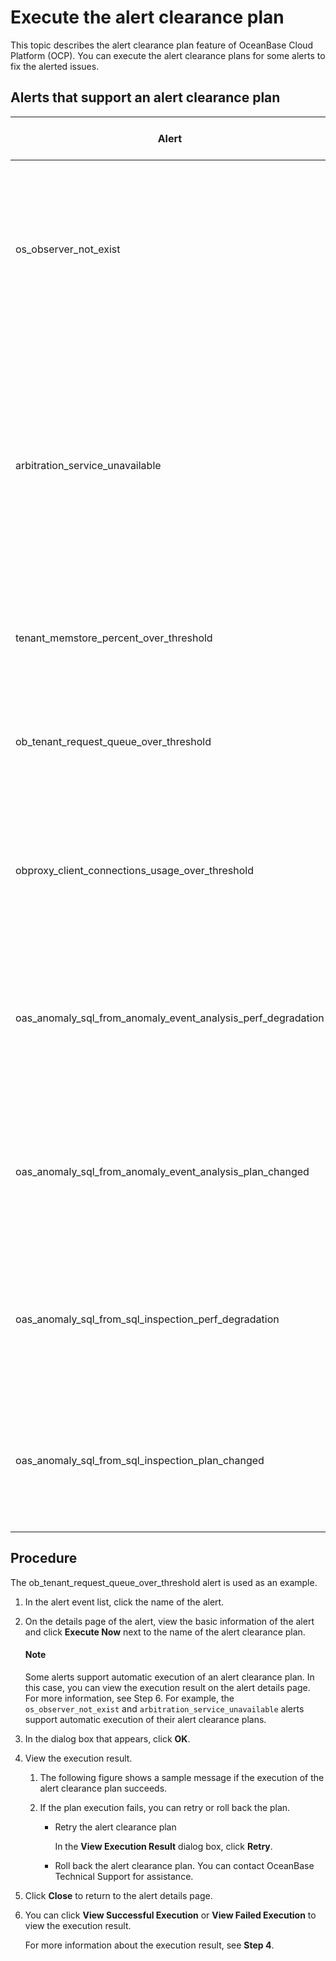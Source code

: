 # Execute the alert clearance plan

This topic describes the alert clearance plan feature of OceanBase Cloud Platform (OCP). You can execute the alert clearance plans for some alerts to fix the alerted issues. 

## Alerts that support an alert clearance plan

| Alert | Description | Alert clearance plan |
| --- | --- | --- |
| os_observer_not_exist | The observer process does not exist. | Reload the observer process when it unexpectedly exits. The observer process can be reloaded only once within 12 hours since the event occurs. |
| arbitration_service_unavailable | The arbitration service is unavailable. | Reload the observer process when the observer process of the server hosting the arbitration service unexpectedly exits. The observer process can be reloaded only once within 12 hours since the event occurs. |
| tenant_memstore_percent_over_threshold | The memory usage of an OceanBase Database tenant exceeds the threshold. | Scale up the tenant memory. |
| ob_tenant_request_queue_over_threshold | The length of the request queue of an OceanBase Database tenant exceeds the threshold. | Scale up the CPU resources of the tenant. |
| obproxy_client_connections_usage_over_threshold | The usage of client connections of an OBProxy exceeds the threshold. | Automatically increase the value of the cluster-level parameter that specifies the maximum number of connections allowed for an OBProxy. |
| oas_anomaly_sql_from_anomaly_event_analysis_perf_degradation | The CPU utilization of a host exceeds the threshold because the execution performance of an SQL statement has degraded. | Refresh the plan cache of the SQL statement. |
| oas_anomaly_sql_from_anomaly_event_analysis_plan_changed | The CPU utilization of a host exceeds the threshold because the execution plan of an SQL statement has deteriorated. | Refresh the plan cache of the SQL statement. |
| oas_anomaly_sql_from_sql_inspection_perf_degradation | It is detected during the SQL inspection that the execution performance of an SQL statement has degraded. | Refresh the plan cache of the SQL statement. |
| oas_anomaly_sql_from_sql_inspection_plan_changed | It is detected during the SQL inspection that the execution plan of an SQL statement has deteriorated. | Refresh the plan cache of the SQL statement. |

## Procedure

The ob_tenant_request_queue_over_threshold alert is used as an example. 

1. In the alert event list, click the name of the alert. 
2. On the details page of the alert, view the basic information of the alert and click **Execute Now** next to the name of the alert clearance plan. 

   <main id="notice" type='explain'>
    <h4>Note</h4>
    <p>Some alerts support automatic execution of an alert clearance plan. In this case, you can view the execution result on the alert details page. For more information, see Step 6. For example, the <code>os_observer_not_exist</code> and <code>arbitration_service_unavailable</code> alerts support automatic execution of their alert clearance plans. </p>
    </main>

3. In the dialog box that appears, click **OK**. 

4. View the execution result. 

   1. The following figure shows a sample message if the execution of the alert clearance plan succeeds. 

   2. If the plan execution fails, you can retry or roll back the plan. 

      * Retry the alert clearance plan

         In the **View Execution Result** dialog box, click **Retry**. 

      * Roll back the alert clearance plan. You can contact OceanBase Technical Support for assistance. 

5. Click **Close** to return to the alert details page. 

6. You can click **View Successful Execution** or **View Failed Execution** to view the execution result.

   For more information about the execution result, see **Step 4**. 

